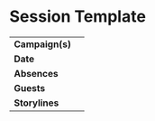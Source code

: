 # Session Template

|||
| --- | --- |
| **Campaign(s)** | | session.2
| **Date** | |
| **Absences** | |
| **Guests** | |
| **Storylines** | |
